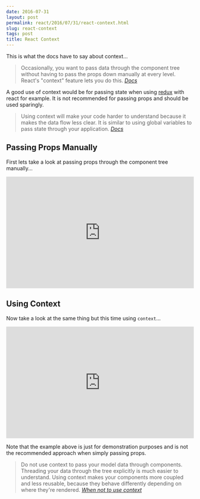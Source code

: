 ```yaml
---
date: 2016-07-31
layout: post
permalink: react/2016/07/31/react-context.html
slug: react-context
tags: post
title: React Context
---
```


This is what the docs have to say about context...

> Occasionally, you want to pass data through the component tree without having to pass the props down manually at every level. React's "context" feature lets you do this.
> <cite><a href="https://facebook.github.io/react/docs/context.html">Docs</a></cite>

A good use of context would be for passing state when using [redux](http://redux.js.org/docs/introduction/) with react for example. It is not recommended for passing props and should be used sparingly.

> Using context will make your code harder to understand because it makes the data flow less clear. It is similar to using global variables to pass state through your application.
> <cite><a href="https://facebook.github.io/react/docs/context.html">Docs</a></cite>

## Passing Props Manually

First lets take a look at passing props through the component tree manually...

<iframe height="300" style="width: 100%;" scrolling="no" title="React - passing props through component tree" src="https://codepen.io/ScottWhittaker/embed/bejQXY?default-tab=js" frameborder="no" loading="lazy" allowtransparency="true" allowfullscreen="true">
  See the Pen <a href="https://codepen.io/ScottWhittaker/pen/bejQXY">
  React - passing props through component tree</a> by Scott Whittaker (<a href="https://codepen.io/ScottWhittaker">@ScottWhittaker</a>)
  on <a href="https://codepen.io">CodePen</a>.
</iframe>

## Using Context

Now take a look at the same thing but this time using `context`...

<iframe height="300" style="width: 100%;" scrolling="no" title="React - passing info via context" src="https://codepen.io/ScottWhittaker/embed/bejONa?default-tab=js" frameborder="no" loading="lazy" allowtransparency="true" allowfullscreen="true">
  See the Pen <a href="https://codepen.io/ScottWhittaker/pen/bejONa">
  React - passing info via context</a> by Scott Whittaker (<a href="https://codepen.io/ScottWhittaker">@ScottWhittaker</a>)
  on <a href="https://codepen.io">CodePen</a>.
</iframe>

Note that the example above is just for demonstration purposes and is not the recommended approach when simply passing props.

> Do not use context to pass your model data through components. Threading your data through the tree explicitly is much easier to understand. Using context makes your components more coupled and less reusable, because they behave differently depending on where they're rendered.
> <cite><a href="https://facebook.github.io/react/docs/context.html#when-not-to-use-context">When not to use context</a></cite>

